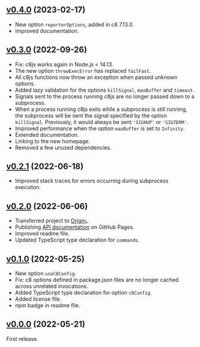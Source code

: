 <a name="v0.4.0"></a>
## [v0.4.0](https://github.com/origin-1/c8js/releases/tag/v0.4.0) (2023-02-17)

* New option `reporterOptions`, added in c8 7.13.0.
* Improved documentation.

<a name="v0.3.0"></a>
## [v0.3.0](https://github.com/origin-1/c8js/releases/tag/v0.3.0) (2022-09-26)

* Fix: c8js works again in Node.js < 14.13.
* The new option `throwExecError` has replaced `failFast`.
* All c8js functions now throw an exception when passed unknown options.
* Added lazy validation for the options `killSignal`, `maxBuffer` and `timeout`.
* Signals sent to the process running c8js are no longer passed down to a subprocess.
* When a process running c8js exits while a subprocess is still running, the subprocess will be sent the signal specified by the option `killSignal`. Previously, it would always be sent `'SIGHUP'` or `'SIGTERM'`.
* Improved performance when the option `maxBuffer` is set to `Infinity`.
* Extended documentation.
* Linking to the new homepage.
* Removed a few unused dependencies.

<a name="v0.2.1"></a>
## [v0.2.1](https://github.com/origin-1/c8js/releases/tag/v0.2.1) (2022-06-18)

* Improved stack traces for errors occurring during subprocess execution.

<a name="v0.2.0"></a>
## [v0.2.0](https://github.com/origin-1/c8js/releases/tag/v0.2.0) (2022-06-06)

* Transferred project to [Origin₁](https://github.com/origin-1).
* Publishing [API documentation](https://origin-1.github.io/c8js/) on GitHub Pages.
* Improved readme file.
* Updated TypeScript type declaration for `commands`.

<a name="v0.1.0"></a>
## [v0.1.0](https://github.com/origin-1/c8js/releases/tag/v0.1.0) (2022-05-25)

* New option `useC8Config`.
* Fix: c8 options defined in package.json files are no longer cached across unrelated invocations.
* Added TypeScript type declaration for option `c8Config`.
* Added license file.
* npm badge in readme file.

<a name="v0.0.0"></a>
## [v0.0.0](https://github.com/origin-1/c8js/releases/tag/v0.0.0) (2022-05-21)

First release.

